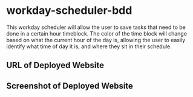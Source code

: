 # workday-scheduler-bdd
This workday scheduler will allow the user to save tasks that need to be done in a certain hour timeblock. The color of the time block will change based on what the current hour of the day is, allowing the user to easily identify what time of day it is, and where they sit in their schedule.

## URL of Deployed Website


## Screenshot of Deployed Website
